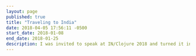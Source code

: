 ```yaml
---
layout: page
published: true
title: "Traveling to India"
date: 2018-04-05 17:56:11 -0500
start_date: 2018-01-08
end_date: 2018-01-25
description: I was invited to speak at IN/Clojure 2018 and turned it into a multi-week trip to India. It was a great time.
---
```

